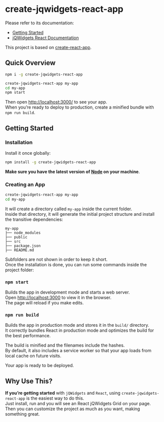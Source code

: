 # create-jqwidgets-react-app
Please refer to its documentation:
  - [Getting Started](https://github.com/jqwidgets/create-jqwidgets-react-app/blob/master/README.md#getting-started) 
  - [jQWidgets React Documentation](http://www.jqwidgets.com/reactjs-components-documentation/)

This project is based on [create-react-app](https://github.com/facebookincubator/create-react-app).

## Quick Overview
```sh
npm i -g create-jqwidgets-react-app 

create-jqwidgets-react-app my-app
cd my-app
npm start
```

Then open [http://localhost:3000/](http://localhost:3000/) to see your app.<br>
When you’re ready to deploy to production, create a minified bundle with `npm run build`.

## Getting Started

### Installation

Install it once globally:

```sh
npm install -g create-jqwidgets-react-app
```

**Make sure you have the latest version of [Node](https://nodejs.org/en/) on your machine**.

### Creating an App

```sh
create-jqwidgets-react-app my-app
cd my-app
```

It will create a directory called `my-app` inside the current folder.<br>
Inside that directory, it will generate the initial project structure and install the transitive dependencies:

```
my-app
├── node_modules
├── public
├── src
├── package.json
├── README.md
```

Subfolders are not shown in order to keep it short.<br>
Once the installation is done, you can run some commands inside the project folder:

### `npm start`
Builds the app in development mode and starts a web server. <br />
Open [http://localhost:3000](http://localhost:3000) to view it in the browser. <br />
The page will reload if you make edits.

### `npm run build`
Builds the app in production mode and stores it in the `build/` directory. <br />
It correctly bundles React in production mode and optimizes the build for the best performance.

The build is minified and the filenames include the hashes. <br />
By default, it also includes a service worker so that your app loads from local cache on future visits.

Your app is ready to be deployed.

## Why Use This?

**If you’re getting started** with `jQWidgets` and `React`, using `create-jqwidgets-react-app` is the easiest way to do this.  <br />
Just install, run and you will see an React jQWidgets Grid on your page. <br />
Then you can customize the project as much as you want, making something great.
